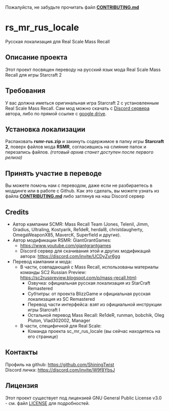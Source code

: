 Пожалуйста, не забудьте прочитать файл [**CONTRIBUTING.md**](/CONTRIBUTING.md)

# rs\_mr\_rus_locale
Русская локализация для Real Scale Mass Recall


## Описание проекта

Этот проект посвящен переводу на русский язык мода Real Scale Mass Recall для игры Starcraft 2


## Требования

У вас должна иметься оригинальная игра Starcraft 2 с установленным Real Scale Mass Recall. Сам мод можно скачать с [Discord сервера](https://discord.com/invite/UCDyZyr6gg) автора, либо по прямой ссылке с [google drive](https://drive.google.com/drive/folders/1PwvujsEzCTnpe642MrFnImB1U1ZjozKw?usp=drive_link).


## Установка локализации

Распаковать **rsmr-rus.zip** и закинуть содержимое в папку игры **Starcraft 2**, поверх файлов мода **RSMR**, согласившись на слияние папок и перезапись файлов. 
 _(готовый архив станет доступен после первого релиза)_


## Принять участие в переводе

Вы можете помочь нам с переводом, даже если не разбираетесь в моддинге или в работе с Github. Как это сделать, вы можете узнать из файла [**CONTRIBUTING.md**](/CONTRIBUTING.md) либо заглянув на наш Discord сервер


## Credits


* Автор кампании SCMR:
Mass Recall Team (Jones, Telenil, Jimm, Gradius, Ultraling, Kostyarik, Re1deR, herdal8, christdaugherty, OmegaWeaponX85, MavercK, Superfield и другие).
* Автор модификации RSMR:
GiantGrantGames:
    - https://www.youtube.com/giantgrantgames
    - Discord сервер для скачивания этой и других модификаций автора: https://discord.com/invite/UCDyZyr6gg
* Перевод кампании и мода:
  + В части, совпадающей с Mass Recall, использованы материалы команды SC2 Russian Preview: https://sc2ruspreview.blogspot.com/p/mass-recall.html:
      * Озвучка: официальная русская локализация из StarCraft Remastered
      * Субтитры: от проекта BlizzGame и официальная русская локализация из SC Remastered
      * Перевод части интерфейса: взят из официальной инструкции игры Starcraft I
      * Остальной перевод Mass Recall: Re1deR, runman, bobchik, Oleg Pluton, Vlad302002, Manager
   + В части, специфичной для Real Scale:
      * Команда проекта sc\_mr\_rus_locale (вы сейчас находитесь на его странице)
    

## Контакты
Профиль на github: https://github.com/ShiningTwist              
Discord личка: https://discord.com/invite/W9f8YbsJ 

## Лицензия

Этот проект существует под лицензией GNU General Public License v3.0 - см. файл [LICENSE](LICENSE) для подробностей.



